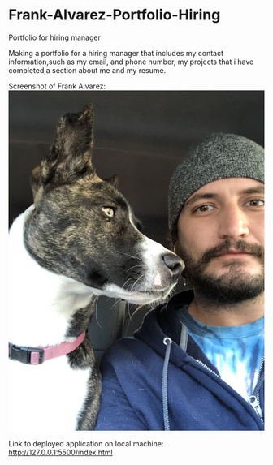 # Frank-Alvarez-Portfolio-Hiring
Portfolio for hiring manager

Making a portfolio for a hiring manager that includes my contact information,such as  my email, and phone number, my projects that i have completed,a section about me and my resume.

Screenshot of Frank Alvarez:
![Screenshot of Frank Alvarez](./frank_alvarez.png)

Link to deployed application on local machine: http://127.0.0.1:5500/index.html